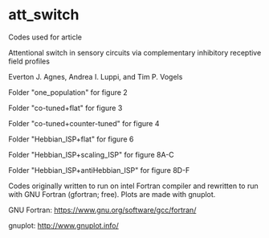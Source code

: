 # att_switch

Codes used for article

Attentional switch in sensory circuits via complementary inhibitory receptive field profiles

Everton J. Agnes, Andrea I. Luppi, and Tim P. Vogels

Folder "one_population" for figure 2

Folder "co-tuned+flat" for figure 3

Folder "co-tuned+counter-tuned" for figure 4

Folder "Hebbian_ISP+flat" for figure 6

Folder "Hebbian_ISP+scaling_ISP" for figure 8A-C

Folder "Hebbian_ISP+antiHebbian_ISP" for figure 8D-F


Codes originally written to run on intel Fortran compiler and rewritten to run with GNU Fortran (gfortran; free). Plots are made with gnuplot.


GNU Fortran: https://www.gnu.org/software/gcc/fortran/

gnuplot: http://www.gnuplot.info/
